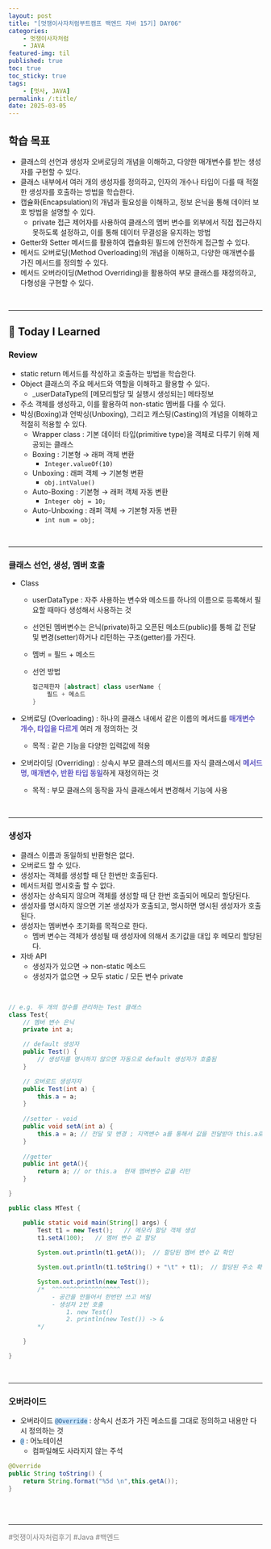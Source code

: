 ```yaml
---
layout: post
title: "[멋쟁이사자처럼부트캠프 백엔드 자바 15기] DAY06"
categories: 
    - 멋쟁이사자처럼
    - JAVA
featured-img: til
published: true
toc: true
toc_sticky: true
tags:
    - [멋사, JAVA]
permalink: /:title/
date: 2025-03-05
---
```





## **학습 목표**

- 클래스의 선언과 생성자 오버로딩의 개념을 이해하고, 다양한 매개변수를 받는 생성자를 구현할 수 있다.
- 클래스 내부에서 여러 개의 생성자를 정의하고, 인자의 개수나 타입이 다를 때 적절한 생성자를 호출하는 방법을 학습한다.
- 캡슐화(Encapsulation)의 개념과 필요성을 이해하고, 정보 은닉을 통해 데이터 보호 방법을 설명할 수 있다.
    - private 접근 제어자를 사용하여 클래스의 멤버 변수를 외부에서 직접 접근하지 못하도록 설정하고, 이를 통해 데이터 무결성을 유지하는 방법
- Getter와 Setter 메서드를 활용하여 캡슐화된 필드에 안전하게 접근할 수 있다.
- 메서드 오버로딩(Method Overloading)의 개념을 이해하고, 다양한 매개변수를 가진 메서드를 정의할 수 있다.
- 메서드 오버라이딩(Method Overriding)을 활용하여 부모 클래스를 재정의하고, 다형성을 구현할 수 있다.

<br>


---

## 📝 Today I Learned

### Review

- static return 메서드를 작성하고 호출하는 방법을 학습한다.
- Object 클래스의 주요 메서드와 역할을 이해하고 활용할 수 있다.
    - _userDataType의 [메모리할당 및 실행시 생성되는] 메타정보
- 주소 객체를 생성하고, 이를 활용하여 non-static 멤버를 다룰 수 있다.
- 박싱(Boxing)과 언박싱(Unboxing), 그리고 캐스팅(Casting)의 개념을 이해하고 적절히 적용할 수 있다.
    - Wrapper class : 기본 데이터 타입(primitive type)을 객체로 다루기 위해 제공되는 클래스
    - Boxing : 기본형 → 래퍼 객체 변환 
        - <code class="code-bl">Integer.valueOf(10)</code>
    - Unboxing : 래퍼 객체 → 기본형 변환 
        - <code class="code-bl">obj.intValue()</code>
    - Auto-Boxing : 기본형 → 래퍼 객체 자동 변환
        - <code class="code-bl">Integer obj = 10;</code>
    - Auto-Unboxing : 래퍼 객체 → 기본형 자동 변환
        - <code class="code-bl">int num = obj;</code>

<br>

---

### 클래스 선언, 생성, 멤버 호출


- Class 
    - userDataType : 자주 사용하는 변수와 메소드를 하나의 이름으로 등록해서 필요할 때마다 생성해서 사용하는 것
    - 선언된 멤버변수는 은닉(private)하고 오픈된 메소드(public)를 통해 값 전달 및 변경(setter)하거나 리턴하는 구조(getter)를 가진다.
    - 멤버 = 필드 + 메소드
    - 선언 방법

        ```java
        접근제한자 [abstract] class userName {
  		    필드 + 메소드
  	    }
        ```

- 오버로딩 (Overloading) : 하나의 클래스 내에서 같은 이름의 메서드를 <font style="color: #6057c2; font-weight:bold">매개변수 개수, 타입을 다르게</font> 여러 개 정의하는 것
    - 목적 : 같은 기능을 다양한 입력값에 적용
- 오버라이딩 (Overriding) : 상속시 부모 클래스의 메서드를 자식 클래스에서 <font style="color: #6057c2; font-weight:bold">메서드명, 매개변수, 반환 타입 동일</font>하게 재정의하는 것
    - 목적 : 부모 클래스의 동작을 자식 클래스에서 변경해서 기능에 사용

<br>

---

### 생성자

- 클래스 이름과 동일하되 반환형은 없다.
- 오버로드 할 수 있다.
- 생성자는 객체를 생성할 때 단 한번만 호출된다.
- 메서드처럼 명시호출 할 수 없다.
- 생성자는 상속되지 않으며 객체를 생성할 때 단 한번 호출되어 메모리 할당된다.
- 생성자를 명시하지 않으면 기본 생성자가 호출되고, 명시하면 명시된 생성자가 호출된다.
- 생성자는 멤버변수 초기화를 목적으로 한다.
    - 멤버 변수는 객체가 생성될 때 생성자에 의해서 초기값을 대입 후 메모리 할당된다.
- 자바 API
    - 생성자가 있으면 → non-static 메소드
    - 생성자가 없으면 → 모두 static / 모든 변수 private

<br>

```java
// e.g. 두 개의 정수를 관리하는 Test 클래스
class Test{
	// 멤버 변수 은닉
	private int a;

    // default 생성자
    public Test() {
        // 생성자를 명시하지 않으면 자동으로 default 생성자가 호출됨
    }

    // 오버로드 생성자자
    public Test(int a) {
        this.a = a;
    }
	
	//setter - void
	public void setA(int a) {
		this.a = a; // 전달 및 변경 ; 지역변수 a를 통해서 값을 전달받아 this.a로 대입해서 값 전달 및 변경
	}
	
	//getter
	public int getA(){
		return a; // or this.a  현재 멤버변수 값을 리턴
	}

}

public class MTest {

	public static void main(String[] args) {
		Test t1 = new Test();   // 메모리 할당 객체 생성
		t1.setA(100);   // 멤버 변수 값 할당
		
		System.out.println(t1.getA());  // 할당된 멤버 변수 값 확인

        System.out.println(t1.toString() + "\t" + t1);  // 할당된 주소 확인

        System.out.println(new Test()); 
        /*  ^^^^^^^^^^^^^^^^^^^
            - 공간을 만들어서 한번만 쓰고 버림
            - 생성자 2번 호출
                1. new Test() 
                2. println(new Test()) -> &
        */

	}

}
```

<br>

---

### 오버라이드

- 오버라이드 <code style="background-color:#c7e4ff; color: rgb(40, 88, 133);">@Override</code> : 상속시 선조가 가진 메소드를 그대로 정의하고 내용만 다시 정의하는 것
- <code style="background-color:#c7e4ff; color: rgb(40, 88, 133);">@</code> : 어노테이션
    - 컴파일해도 사라지지 않는 주석

```java
@Override
public String toString() {
	return String.format("%5d \n",this.getA());
}
```


<br>
<br>

---

<p style="color:gray">
#멋쟁이사자처럼후기 #Java #백엔드
</p>